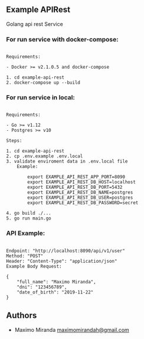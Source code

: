 ## Example APIRest

Golang api rest Service

### For run service with docker-compose:

```

Requirements:

- Docker >= v2.1.0.5 and docker-compose

1. cd example-api-rest
2. docker-compose up --build

```

### For run service in local:

```

Requirements:

- Go >= v1.12
- Postgres >= v10

Steps:

1. cd example-api-rest
2. cp .env.example .env.local
3. validate enviroment data in .env.local file
    Example:

        export EXAMPLE_API_REST_APP_PORT=8090
        export EXAMPLE_API_REST_DB_HOST=localhost
        export EXAMPLE_API_REST_DB_PORT=5432
        export EXAMPLE_API_REST_DB_NAME=postgres
        export EXAMPLE_API_REST_DB_USER=postgres
        export EXAMPLE_API_REST_DB_PASSWORD=secret

4. go build ./...
5. go run main.go

```

### API Example:

```

Endpoint: "http://localhost:8090/api/v1/user"
Method: "POST"
Header: "Content-Type": "application/json"
Example Body Request:

{
	"full_name": "Maximo Miranda",
	"dni": "123456789",
	"date_of_birth": "2019-11-22"
}

```


## Authors

* Maximo Miranda <maximomirandah@gmail.com>